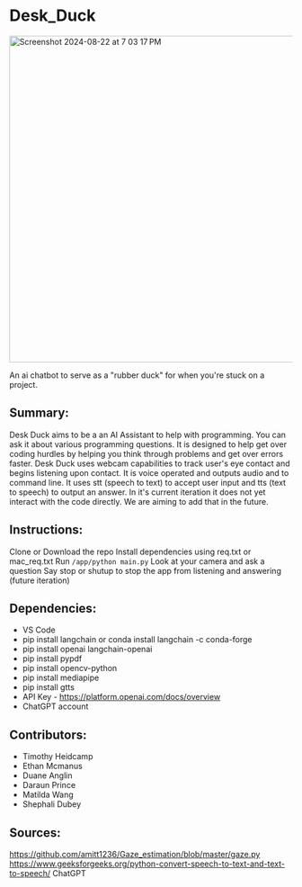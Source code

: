 # Desk_Duck
<img width="581" alt="Screenshot 2024-08-22 at 7 03 17 PM" src="https://github.com/user-attachments/assets/58215b06-403e-4dd9-aa21-2d56e7787d67">

An ai chatbot to serve as a "rubber duck" for when you're stuck on a project.

## Summary:

Desk Duck aims to be a an AI Assistant to help with programming. You can ask it about various programming questions. It is designed to help get over coding hurdles by helping you think through problems and get over errors faster.  Desk Duck uses webcam capabilities to track user's eye contact and begins listening upon contact. It is voice operated and outputs audio and to command line. It uses stt (speech to text) to accept user input and tts (text to speech) to output an answer. In it's current iteration it does not yet interact with the code directly. We are aiming to add that in the future.

## Instructions:
Clone or Download the repo
Install dependencies using req.txt or mac_req.txt
Run `/app/python main.py` 
Look at your camera and ask a question
Say stop or shutup to stop the app from listening and answering (future iteration)

## Dependencies:
- VS Code
- pip install langchain or conda install langchain -c conda-forge
- pip install openai langchain-openai
- pip install pypdf
- pip install opencv-python
- pip install mediapipe
- pip install gtts
- API Key - https://platform.openai.com/docs/overview
- ChatGPT account

## Contributors:
- Timothy Heidcamp
- Ethan Mcmanus
- Duane Anglin
- Daraun Prince
- Matilda Wang
- Shephali Dubey

## Sources:
https://github.com/amitt1236/Gaze_estimation/blob/master/gaze.py
https://www.geeksforgeeks.org/python-convert-speech-to-text-and-text-to-speech/
ChatGPT


